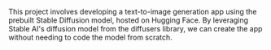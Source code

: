 This project involves developing a text-to-image generation app using the prebuilt Stable Diffusion model, hosted on Hugging Face. By leveraging Stable AI's diffusion model from the diffusers library, we can create the app without needing to code the model from scratch.
